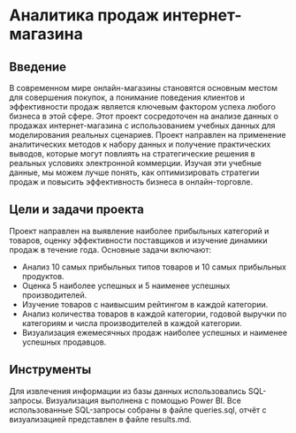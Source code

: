 # Аналитика продаж интернет-магазина
## Введение
В современном мире онлайн-магазины становятся основным местом для совершения покупок, а понимание поведения клиентов и эффективности продаж является ключевым фактором успеха любого бизнеса в этой сфере. Этот проект сосредоточен на анализе данных о продажах интернет-магазина с использованием учебных данных для моделирования реальных сценариев. Проект направлен на применение аналитических методов к набору данных и получение практических выводов, которые могут повлиять на стратегические решения в реальных условиях электронной коммерции. Изучая эти учебные данные, мы можем лучше понять, как оптимизировать стратегии продаж и повысить эффективность бизнеса в онлайн-торговле.  

## Цели и задачи проекта  
Проект направлен на выявление наиболее прибыльных категорий и товаров, оценку эффективности поставщиков и изучение динамики продаж в течение года. Основные задачи включают:  
- Анализ 10 самых прибыльных типов товаров и 10 самых прибыльных продуктов.  
- Оценка 5 наиболее успешных и 5 наименее успешных производителей.  
- Изучение товаров с наивысшим рейтингом в каждой категории.  
- Анализ количества товаров в каждой категории, годовой выручки по категориям и числа производителей в каждой категории.  
- Визуализация ежемесячных продаж наиболее успешных и наименее успешных продавцов.  

## Инструменты
Для извлечения информации из базы данных использовались SQL-запросы. Визуализация выполнена с помощью Power BI. Все использованные SQL-запросы собраны в файле queries.sql, отчёт с визуализацией представлен в файле results.md.
